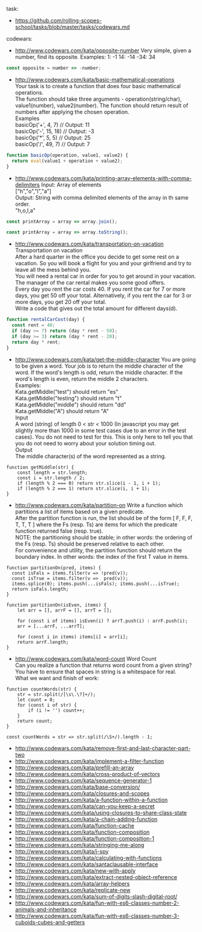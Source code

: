 task:   
- https://github.com/rolling-scopes-school/tasks/blob/master/tasks/codewars.md

codewars:

- http://www.codewars.com/kata/opposite-number
Very simple, given a number, find its opposite.
Examples:
1: -1
14: -14
-34: 34
```js
const opposite = number => -number;
```
- http://www.codewars.com/kata/basic-mathematical-operations   
Your task is to create a function that does four basic mathematical operations.   
The function should take three arguments - operation(string/char), value1(number), value2(number).
The function should return result of numbers after applying the chosen operation.   
Examples   
basicOp('+', 4, 7)         // Output: 11   
basicOp('-', 15, 18)       // Output: -3   
basicOp('*', 5, 5)         // Output: 25   
basicOp('/', 49, 7)        // Output: 7   
```js
function basicOp(operation, value1, value2) {
  return eval(value1 + operation + value2);
}
```
- http://www.codewars.com/kata/printing-array-elements-with-comma-delimiters
Input: Array of elements   
["h","o","l","a"]   
Output: String with comma delimited elements of the array in th same order.   
"h,o,l,a"   
```js
const printArray = array => array.join();
```
```js
const printArray = array => array.toString();
```
- http://www.codewars.com/kata/transportation-on-vacation   
Transportation on vacation   
After a hard quarter in the office you decide to get some rest on a vacation. So you will book a flight for you and your girlfriend and try to leave all the mess behind you.   
You will need a rental car in order for you to get around in your vacation. The manager of the car rental makes you some good offers.   
Every day you rent the car costs 40. If you rent the car for 7 or more days, you get 50 off your total. Alternatively, if you rent the car for 3 or more days, you get 20 off your total.   
Write a code that gives out the total amount for different days(d).    
```js
function rentalCarCost(day) {
  const rent = 40;
  if (day >= 7) return (day * rent - 50);
  if (day >= 3) return (day * rent - 20);
  return day * rent;
}
```
- http://www.codewars.com/kata/get-the-middle-character
You are going to be given a word. Your job is to return the middle character of the word. If the word's length is odd, return the middle character. If the word's length is even, return the middle 2 characters.   
Examples:   
Kata.getMiddle("test") should return "es"   
Kata.getMiddle("testing") should return "t"   
Kata.getMiddle("middle") should return "dd"   
Kata.getMiddle("A") should return "A"   
Input   
A word (string) of length 0 < str < 1000 (In javascript you may get slightly more than 1000 in some test cases due to an error in the test cases). You do not need to test for this. This is only here to tell you that you do not need to worry about your solution timing out.   
Output   
The middle character(s) of the word represented as a string.   
```JS
function getMiddle(str) {
    const length = str.length;
    const i = str.length / 2;
    if (length % 2 === 0) return str.slice(i - 1, i + 1);
    if (length % 2 === 1) return str.slice(i, i + 1);
}
```
- http://www.codewars.com/kata/partition-on
Write a function which partitions a list of items based on a given predicate.   
After the partition function is run, the list should be of the form [ F, F, F, T, T, T ] where the Fs (resp. Ts) are items for which the predicate function returned false (resp. true).   
NOTE: the partitioning should be stable; in other words: the ordering of the Fs (resp. Ts) should be preserved relative to each other.   
For convenience and utility, the partition function should return the boundary index. In other words: the index of the first T value in items.   
```JS
function partitionOn(pred, items) {
  const isFals = items.filter(v => !pred(v));
  const isTrue = items.filter(v =>  pred(v));
  items.splice(0); items.push(...isFals); items.push(...isTrue);
  return isFals.length;
}
```
```JS
function partitionOn(isEven, items) {
    let arr = [], arrF = [], arrT = [];

    for (const i of items) isEven(i) ? arrT.push(i) : arrF.push(i);
    arr = [...arrF, ...arrT];
    
    for (const i in items) items[i] = arr[i];
    return arrF.length;
}
```

- http://www.codewars.com/kata/word-count
Word Count   
Can you realize a function that returns word count from a given string?   
You have to ensure that spaces in string is a whitespace for real.   
What we want and finish of work:  
```JS 
function countWords(str) {
    str = str.split(/[\s\.\?]+/);
    let count = 0;
    for (const i of str) {
        if (i != '') count++;
    }
    return count;
}
```
```JS
const countWords = str => str.split(/\S+/).length - 1;
```

- http://www.codewars.com/kata/remove-first-and-last-character-part-two
- http://www.codewars.com/kata/implement-a-filter-function
- http://www.codewars.com/kata/prefill-an-array
- http://www.codewars.com/kata/cross-product-of-vectors
- http://www.codewars.com/kata/sequence-generator-1
- http://www.codewars.com/kata/base-conversion/
- http://www.codewars.com/kata/closures-and-scopes
- http://www.codewars.com/kata/a-function-within-a-function
- http://www.codewars.com/kata/can-you-keep-a-secret
- http://www.codewars.com/kata/using-closures-to-share-class-state
- http://www.codewars.com/kata/a-chain-adding-function
- http://www.codewars.com/kata/function-cache
- http://www.codewars.com/kata/function-composition
- http://www.codewars.com/kata/function-composition-1
- http://www.codewars.com/kata/stringing-me-along
- http://www.codewars.com/kata/i-spy
- http://www.codewars.com/kata/calculating-with-functions
- http://www.codewars.com/kata/santaclausable-interface
- http://www.codewars.com/kata/new-with-apply
- http://www.codewars.com/kata/extract-nested-object-reference
- http://www.codewars.com/kata/array-helpers
- http://www.codewars.com/kata/replicate-new
- http://www.codewars.com/kata/sum-of-digits-slash-digital-root/
- http://www.codewars.com/kata/fun-with-es6-classes-number-2-animals-and-inheritance
- http://www.codewars.com/kata/fun-with-es6-classes-number-3-cuboids-cubes-and-getters